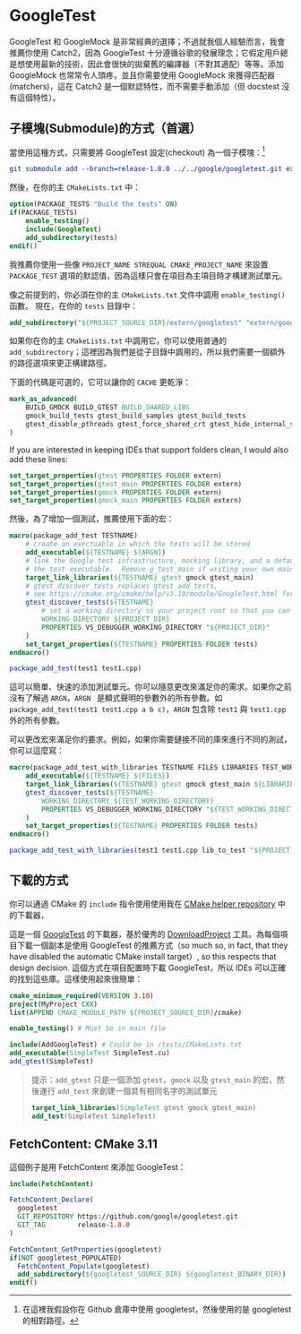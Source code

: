# GoogleTest

GoogleTest 和 GoogleMock 是非常經典的選擇；不過就我個人經驗而言，我會推薦你使用 Catch2，因為 GoogleTest 十分遵循谷歌的發展理念；它假定用戶總是想使用最新的技術，因此會很快的拋棄舊的編譯器（不對其適配）等等。添加 GoogleMock 也常常令人頭疼，並且你需要使用 GoogleMock 來獲得匹配器(matchers)，這在 Catch2 是一個默認特性，而不需要手動添加（但 docstest 沒有這個特性）。

## 子模塊(Submodule)的方式（首選）

當使用這種方式，只需要將 GoogleTest 設定(checkout) 為一個子模塊：[^1]

```cmake
git submodule add --branch=release-1.8.0 ../../google/googletest.git extern/googletest
```

然後，在你的主 `CMakeLists.txt` 中：

```cmake
option(PACKAGE_TESTS "Build the tests" ON)
if(PACKAGE_TESTS)
    enable_testing()
    include(GoogleTest)
    add_subdirectory(tests)
endif()
```

我推薦你使用一些像 `PROJECT_NAME STREQUAL CMAKE_PROJECT_NAME` 來設置 `PACKAGE_TEST` 選項的默認值，因為這樣只會在項目為主項目時才構建測試單元。

像之前提到的，你必須在你的主 `CMakeLists.txt` 文件中調用 `enable_testing()` 函數。
現在，在你的 `tests` 目錄中：

```cmake
add_subdirectory("${PROJECT_SOURCE_DIR}/extern/googletest" "extern/googletest")
```

如果你在你的主 `CMakeLists.txt` 中調用它，你可以使用普通的 `add_subdirectory`；這裡因為我們是從子目錄中調用的，所以我們需要一個額外的路徑選項來更正構建路徑。

下面的代碼是可選的，它可以讓你的 `CACHE` 更乾淨：

```cmake
mark_as_advanced(
    BUILD_GMOCK BUILD_GTEST BUILD_SHARED_LIBS
    gmock_build_tests gtest_build_samples gtest_build_tests
    gtest_disable_pthreads gtest_force_shared_crt gtest_hide_internal_symbols
)
```

If you are interested in keeping IDEs that support folders clean, I would also add these lines:

```cmake
set_target_properties(gtest PROPERTIES FOLDER extern)
set_target_properties(gtest_main PROPERTIES FOLDER extern)
set_target_properties(gmock PROPERTIES FOLDER extern)
set_target_properties(gmock_main PROPERTIES FOLDER extern)
```

然後，為了增加一個測試，推薦使用下面的宏：

```cmake
macro(package_add_test TESTNAME)
    # create an exectuable in which the tests will be stored
    add_executable(${TESTNAME} ${ARGN})
    # link the Google test infrastructure, mocking library, and a default main fuction to
    # the test executable.  Remove g_test_main if writing your own main function.
    target_link_libraries(${TESTNAME} gtest gmock gtest_main)
    # gtest_discover_tests replaces gtest_add_tests,
    # see https://cmake.org/cmake/help/v3.10/module/GoogleTest.html for more options to pass to it
    gtest_discover_tests(${TESTNAME}
        # set a working directory so your project root so that you can find test data via paths relative to the project root
        WORKING_DIRECTORY ${PROJECT_DIR}
        PROPERTIES VS_DEBUGGER_WORKING_DIRECTORY "${PROJECT_DIR}"
    )
    set_target_properties(${TESTNAME} PROPERTIES FOLDER tests)
endmacro()

package_add_test(test1 test1.cpp)
```

這可以簡單、快速的添加測試單元。你可以隨意更改來滿足你的需求。如果你之前沒有了解過 `ARGN`，`ARGN ` 是顯式聲明的參數外的所有參數。如 `package_add_test(test1 test1.cpp a b c)`，`ARGN` 包含除 `test1` 與 `test1.cpp` 外的所有參數。

可以更改宏來滿足你的要求。例如，如果你需要鏈接不同的庫來進行不同的測試，你可以這麼寫：

```cmake
macro(package_add_test_with_libraries TESTNAME FILES LIBRARIES TEST_WORKING_DIRECTORY)
    add_executable(${TESTNAME} ${FILES})
    target_link_libraries(${TESTNAME} gtest gmock gtest_main ${LIBRARIES})
    gtest_discover_tests(${TESTNAME}
        WORKING_DIRECTORY ${TEST_WORKING_DIRECTORY}
        PROPERTIES VS_DEBUGGER_WORKING_DIRECTORY "${TEST_WORKING_DIRECTORY}"
    )
    set_target_properties(${TESTNAME} PROPERTIES FOLDER tests)
endmacro()

package_add_test_with_libraries(test1 test1.cpp lib_to_test "${PROJECT_DIR}/european-test-data/")
```


## 下載的方式

你可以通過 CMake 的 `include` 指令使用使用我在 [CMake helper repository][CLIUtils/cmake] 中的下載器，

這是一個 [GoogleTest] 的下載器，基於優秀的 [DownloadProject] 工具。為每個項目下載一個副本是使用 GoogleTest 的推薦方式（so much so, in fact, that they have disabled the automatic CMake install target）, so this respects that design decision. 這個方式在項目配置時下載 GoogleTest，所以 IDEs 可以正確的找到這些庫。這樣使用起來很簡單：

```cmake
cmake_minimum_required(VERSION 3.10)
project(MyProject CXX)
list(APPEND CMAKE_MODULE_PATH ${PROJECT_SOURCE_DIR}/cmake)

enable_testing() # Must be in main file

include(AddGoogleTest) # Could be in /tests/CMakeLists.txt
add_executable(SimpleTest SimpleTest.cu)
add_gtest(SimpleTest)
```

> 提示：`add_gtest` 只是一個添加 `gtest`，`gmock` 以及 `gtest_main` 的宏，然後運行 `add_test` 來創建一個具有相同名字的測試單元
>
> ```cmake
> target_link_libraries(SimpleTest gtest gmock gtest_main)
> add_test(SimpleTest SimpleTest)
> ```

## FetchContent: CMake 3.11

這個例子是用 FetchContent 來添加 GoogleTest：

```cmake
include(FetchContent)

FetchContent_Declare(
  googletest
  GIT_REPOSITORY https://github.com/google/googletest.git
  GIT_TAG        release-1.8.0
)

FetchContent_GetProperties(googletest)
if(NOT googletest_POPULATED)
  FetchContent_Populate(googletest)
  add_subdirectory(${googletest_SOURCE_DIR} ${googletest_BINARY_DIR})
endif()
```

[^1]: 在這裡我假設你在 Github 倉庫中使用 googletest，然後使用的是 googletest 的相對路徑。


[CLIUtils/cmake]:  https://github.com/CLIUtils/cmake
[GoogleTest]:      https://github.com/google/googletest
[DownloadProject]: https://github.com/Crascit/DownloadProject
